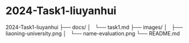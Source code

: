 # 2024-Task1-liuyanhui
2024-Task1-liuyanhui
├── docs/
│   └── task1.md
├── images/
│   ├── liaoning-university.png
│   └── name-evaluation.png
└── README.md
